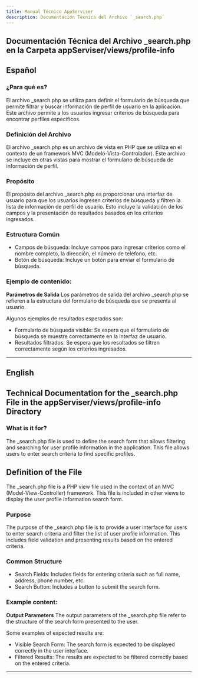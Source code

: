 ```yaml
---
title: Manual Técnico AppServiser
description: Documentación Técnica del Archivo `_search.php`
---
```


## Documentación Técnica del Archivo _search.php en la Carpeta appServiser/views/profile-info

## Español

### ¿Para qué es?
El archivo _search.php se utiliza para definir el formulario de búsqueda que permite filtrar y buscar información de perfil de usuario en la aplicación. Este archivo permite a los usuarios ingresar criterios de búsqueda para encontrar perfiles específicos.

### Definición del Archivo
El archivo _search.php es un archivo de vista en PHP que se utiliza en el contexto de un framework MVC (Modelo-Vista-Controlador). Este archivo se incluye en otras vistas para mostrar el formulario de búsqueda de información de perfil.

### Propósito
El propósito del archivo _search.php es proporcionar una interfaz de usuario para que los usuarios ingresen criterios de búsqueda y filtren la lista de información de perfil de usuario. Esto incluye la validación de los campos y la presentación de resultados basados en los criterios ingresados.

### Estructura Común
- Campos de búsqueda: Incluye campos para ingresar criterios como el nombre completo, la dirección, el número de teléfono, etc.
- Botón de búsqueda: Incluye un botón para enviar el formulario de búsqueda.

### Ejemplo de contenido:
**Parámetros de Salida**
Los parámetros de salida del archivo _search.php se refieren a la estructura del formulario de búsqueda que se presenta al usuario. 

Algunos ejemplos de resultados esperados son:
- Formulario de búsqueda visible: Se espera que el formulario de búsqueda se muestre correctamente en la interfaz de usuario.
- Resultados filtrados: Se espera que los resultados se filtren correctamente según los criterios ingresados.

---

## English

## Technical Documentation for the _search.php File in the appServiser/views/profile-info Directory

### What is it for?
The _search.php file is used to define the search form that allows filtering and searching for user profile information in the application. This file allows users to enter search criteria to find specific profiles.

## Definition of the File
The _search.php file is a PHP view file used in the context of an MVC (Model-View-Controller) framework. This file is included in other views to display the user profile information search form.

### Purpose
The purpose of the _search.php file is to provide a user interface for users to enter search criteria and filter the list of user profile information. This includes field validation and presenting results based on the entered criteria.

### Common Structure
- Search Fields: Includes fields for entering criteria such as full name, address, phone number, etc.
- Search Button: Includes a button to submit the search form.

### Example content:
**Output Parameters**
The output parameters of the _search.php file refer to the structure of the search form presented to the user. 

Some examples of expected results are:
- Visible Search Form: The search form is expected to be displayed correctly in the user interface.
- Filtered Results: The results are expected to be filtered correctly based on the entered criteria.
---